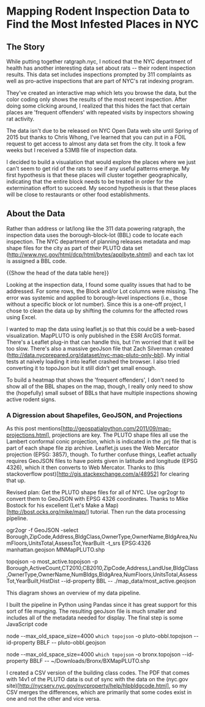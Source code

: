 # Mapping Rodent Inspection Data to Find the Most Infested Places in NYC

## The Story

While putting together ratgraph.nyc, I noticed that the NYC department of health has another interesting data set about rats -- their rodent inspection results.  This data set includes inspections prompted by 311 complaints as well as pro-active inspections that are part of NYC's rat indexing program.

They've created an interactive map which lets you browse the data, but the color coding only shows the results of the most recent inspection.  After doing some clicking around, I realized that this hides the fact that certain places are 'frequent offenders' with repeated visits by inspectors showing rat activity.

The data isn't due to be released on NYC Open Data web site until Spring of 2015 but thanks to Chris Whong, I've learned that you can put in a FOIL request to get access to almost any data set from the city.  It took a few weeks but I received a 53MB file of inspection data.

I decided to build a visualation that would explore the places where we just can't seem to get rid of the rats to see if any useful patterns emerge.  My first hypothesis is that these places will cluster together geographically, indicating that the entire block needs to be treated in order for the extermination effort to succeed.  My second hypothesis is that these places will be close to restaurants or other food establishments.

## About the Data

Rather than address or lat/long like the 311 data powering ratgraph, the inspection data uses the borough-block-lot (BBL) code to locate each inspection.  The NYC department of planning releases metadata and map shape files for the city as part of their PLUTO data set (http://www.nyc.gov/html/dcp/html/bytes/applbyte.shtml) and each tax lot is assigned a BBL code.

{{Show the head of the data table here}}

Looking at the inspection data, I found some quality issues that had to be addressed.  For some rows, the Block and/or Lot columns were missing.  The error was systemic and applied to borough-level inspections (i.e., those without a specific block or lot number).  Since this is a one-off project, I chose to clean the data up by shifting the columns for the affected rows using Excel.

I wanted to map the data using leaflet.js so that this could be a web-based visualization.  MapPLUTO is only published in the ESRI ArcGIS format.  There's a Leaflet plug-in that can handle this, but I'm worried that it will be too slow.  There's also a massive geoJson file that Zach Silverman created (http://data.nycprepared.org/dataset/nyc-map-pluto-only-bbl).  My initial tests at naively loading it into leaflet crashed the browser.  I also tried converting it to topoJson but it still didn't get small enough.

To build a heatmap that shows the 'frequent offenders', I don't need to show all of the BBL shapes on the map, though, I really only need to show the (hopefully) small subset of BBLs that have multiple inspections showing active rodent signs.

### A Digression about Shapefiles, GeoJSON, and Projections
As this post mentions[http://geospatialpython.com/2011/09/map-projections.html], projections are key.  The PLUTO shape files all use the Lambert conformal conic projection, which is indicated in the .prj file that is part of each shape file zip archive.  Leaflet.js uses the Web Mercator projection (EPSG: 3857), though.  To further confuse things, Leaflet actually requires GeoJSON files to have points given in latitude and longitude (EPSG 4326), which it then converts to Web Mercator.  Thanks to (this stackoverflow post)[http://gis.stackexchange.com/a/48952] for clearing that up.

Revised plan:  Get the PLUTO shape files for all of NYC.  Use ogr2ogr to convert them to GeoJSON with EPSG 4326 coordinates.  Thanks to Mike Bostock for his excellent (Let's Make a Map)[http://bost.ocks.org/mike/map/] tutorial.  Then run the data processing pipeline.

ogr2ogr -f GeoJSON -select Borough,ZipCode,Address,BldgClass,OwnerType,OwnerName,BldgArea,NumFloors,UnitsTotal,AssessTot,YearBuilt -t_srs EPSG:4326 manhattan.geojson MNMapPLUTO.shp

topojson -o most_active.topojson -p Borough,ActiveCount,CT2010,CB2010,ZipCode,Address,LandUse,BldgClass,OwnerType,OwnerName,NumBldgs,BldgArea,NumFloors,UnitsTotal,AssessTot,YearBuilt,HistDist --id-property BBL -- ./map_data/most_active.geojson


This diagram shows an overview of my data pipeline.  

I built the pipeline in Python using Pandas since it has great support for this sort of file munging.  The resulting geoJson file is much smaller and includes all of the metadata needed for display.  The final step is some JavaScript code

node --max_old_space_size=4000 `which topojson` -o pluto-obbl.topojson --id-property BBLF -- pluto-obbl.geojson

node --max_old_space_size=4000 `which topojson` -o bronx.topojson --id-property BBLF -- ~/Downloads/Bronx/BXMapPLUTO.shp

I created a CSV version of the building class codes.  The PDF that comes with 14v1 of the PLUTO data is out of sync with the data on the (nyc.gov site)[http://nycserv.nyc.gov/nycproperty/help/hlpbldgcode.html], so my CSV merges the differences, which are primarily that some codes exist in one and not the other and vice versa.

